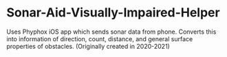 # Sonar-Aid-Visually-Impaired-Helper
Uses Phyphox iOS app which sends sonar data from phone. Converts this into information of direction, count, distance, and general surface properties of obstacles. (Originally created in 2020-2021)
